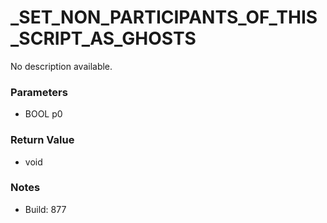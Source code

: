 # _SET_NON_PARTICIPANTS_OF_THIS_SCRIPT_AS_GHOSTS

No description available.

### Parameters
* BOOL p0

### Return Value
* void

### Notes
* Build: 877

